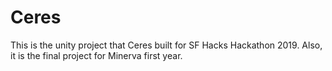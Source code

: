 # Ceres
This is the unity project that Ceres built for SF Hacks Hackathon 2019.
Also, it is the final project for Minerva first year.

